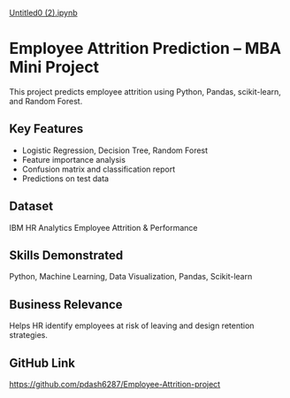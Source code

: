 [Untitled0 (2).ipynb](https://github.com/user-attachments/files/21955431/Untitled0.2.ipynb)

# Employee Attrition Prediction – MBA Mini Project

This project predicts employee attrition using Python, Pandas, scikit-learn, and Random Forest.

## Key Features
- Logistic Regression, Decision Tree, Random Forest
- Feature importance analysis
- Confusion matrix and classification report
- Predictions on test data

## Dataset
IBM HR Analytics Employee Attrition & Performance

## Skills Demonstrated
Python, Machine Learning, Data Visualization, Pandas, Scikit-learn

## Business Relevance
Helps HR identify employees at risk of leaving and design retention strategies.

## GitHub Link
https://github.com/pdash6287/Employee-Attrition-project
